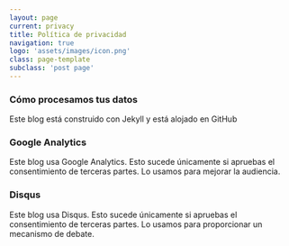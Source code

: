 ```yaml
---
layout: page
current: privacy
title: Política de privacidad
navigation: true
logo: 'assets/images/icon.png'
class: page-template
subclass: 'post page'
---
```


### Cómo procesamos tus datos
Este blog está construido con Jekyll y está alojado en GitHub

### Google Analytics
Este blog usa Google Analytics. Esto sucede únicamente si apruebas el consentimiento de terceras partes. Lo usamos para mejorar la audiencia.

### Disqus
Este blog usa Disqus. Esto sucede únicamente si apruebas el consentimiento de terceras partes. Lo usamos para proporcionar un mecanismo de debate.